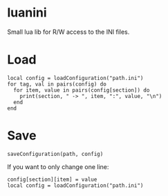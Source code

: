 luanini
=======

Small lua lib for R/W access to the INI files.

# Load

    local config = loadConfiguration("path.ini")
    for tag, val in pairs(config) do
      for item, value in pairs(config[section]) do
        print(section, " -> ", item, ":", value, "\n")
      end
    end
# Save

    saveConfiguration(path, config)

If you want to only change one line:

    config[section][item] = value
    local config = loadConfiguration("path.ini")